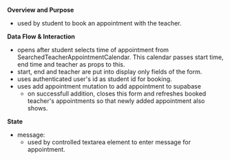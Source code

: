 **Overview and Purpose**

- used by student to book an appointment with the teacher.

**Data Flow & Interaction**

- opens after student selects time of appointment
  from SearchedTeacherAppointmentCalendar. This calendar passes start time,
  end time and teacher as props to this.
- start, end and teacher are put into display only fields of the form.
- uses authenticated user's id as student id for booking.
- uses add appointment mutation to add appointment to supabase
  - on successfull addition, closes this form and refreshes booked teacher's
    appointments so that newly added appointment also shows.

**State**

- message:
  - used by controlled textarea element to enter message for appointment.
